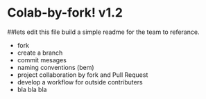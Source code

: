 # Colab-by-fork! v1.2
##lets edit this file  build a simple readme for the team to referance.

- fork
- create a branch
- commit mesages
- naming conventions (bem)
- project collaboration by fork and Pull Request
- develop a workflow for outside contributers
- bla bla bla



